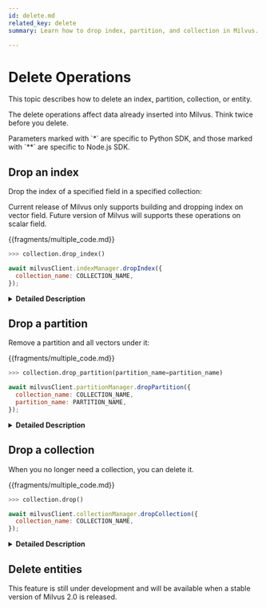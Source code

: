 ```yaml
---
id: delete.md
related_key: delete
summary: Learn how to drop index, partition, and collection in Milvus.

---
```


# Delete Operations

This topic describes how to delete an index, partition, collection, or entity.

The delete operations affect data already inserted into Milvus. Think twice before you delete.

<div class="alert note">
Parameters marked with `*` are specific to Python SDK, and those marked with `**` are specific to Node.js SDK.
</div>

## Drop an index

Drop the index of a specified field in a specified collection:

<div class="alert note">
Current release of Milvus only supports building and dropping index on vector field. Future version of Milvus will supports these operations on scalar field.
</div>

{{fragments/multiple_code.md}}

```python
>>> collection.drop_index()
```

```javascript
await milvusClient.indexManager.dropIndex({
  collection_name: COLLECTION_NAME,
});
```

<details>
  <summary><b>Detailed Description</b></summary>
<table class="params">
	<thead>
	<tr>
		<th>Parameter</td>
		<th>Description</th>
		<th>Note</th>
	</tr>
	</thead>
	<tbody>
 	<tr>
		<td>collection_name**</td>
		<td>Name of the collection to drop index from</td>
		<td>Mandatory</td>
	</tr>
	</tbody>
</table>
</details>

## Drop a partition

Remove a partition and all vectors under it:

{{fragments/multiple_code.md}}

```python
>>> collection.drop_partition(partition_name=partition_name)
```

```javascript
await milvusClient.partitionManager.dropPartition({
  collection_name: COLLECTION_NAME,
  partition_name: PARTITION_NAME,
});
```

<details>
  <summary><b>Detailed Description</b></summary>
<table class="params">
	<thead>
	<tr>
		<th>Parameter</td>
		<th>Description</th>
		<th>Note</th>
	</tr>
	</thead>
	<tbody>
 	<tr>
		<td>partition_name</td>
		<td>Name of the partition to drop</td>
		<td>Mandatory</td>
	</tr>
  <tr>
		<td>collection_name**</td>
		<td>Name of the collection to drop partition from</td>
		<td>Mandatory</td>
	</tr>
	</tbody>
</table>
</details>

## Drop a collection

When you no longer need a collection, you can delete it.

{{fragments/multiple_code.md}}

```python
>>> collection.drop()
```

```javascript
await milvusClient.collectionManager.dropCollection({
  collection_name: COLLECTION_NAME,
});
```

<details>
  <summary><b>Detailed Description</b></summary>
<table class="params">
	<thead>
	<tr>
		<th>Parameter</td>
		<th>Description</th>
		<th>Note</th>
	</tr>
	</thead>
	<tbody>
  <tr>
		<td>collection_name**</td>
		<td>Name of the collection to drop</td>
		<td>Mandatory</td>
	</tr>
	</tbody>
</table>
</details>

## Delete entities

This feature is still under development and will be available when a stable version of Milvus 2.0 is released.
